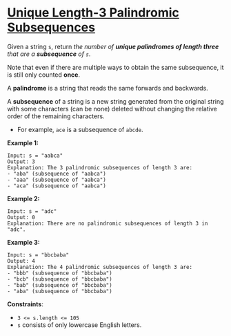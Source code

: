[Unique Length-3 Palindromic Subsequences](https://leetcode.com/problems/unique-length-3-palindromic-subsequences/)
===
Given a string `s`, return _the number of **unique palindromes of length three** that are a **subsequence** of `s`_.

Note that even if there are multiple ways to obtain the same subsequence, it is still only counted **once**.

A **palindrome** is a string that reads the same forwards and backwards.

A **subsequence** of a string is a new string generated from the original string with some characters (can be none)
deleted
without changing the relative order of the remaining characters.

* For example, `ace` is a subsequence of `abcde`.

**Example 1:**

```text
Input: s = "aabca"
Output: 3
Explanation: The 3 palindromic subsequences of length 3 are:
- "aba" (subsequence of "aabca")
- "aaa" (subsequence of "aabca")
- "aca" (subsequence of "aabca")
```

**Example 2:**

```text
Input: s = "adc"
Output: 0
Explanation: There are no palindromic subsequences of length 3 in "adc".
```

**Example 3:**

```text
Input: s = "bbcbaba"
Output: 4
Explanation: The 4 palindromic subsequences of length 3 are:
- "bbb" (subsequence of "bbcbaba")
- "bcb" (subsequence of "bbcbaba")
- "bab" (subsequence of "bbcbaba")
- "aba" (subsequence of "bbcbaba")
```

**Constraints**:

* `3 <= s.length <= 105`
* `s` consists of only lowercase English letters.

